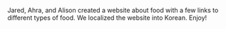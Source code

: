 Jared, Ahra, and Alison created a website about food with a few links to different types of food. We localized the website into Korean. Enjoy!
